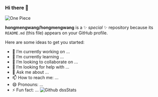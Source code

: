 ### Hi there 👋
![One Piece](https://hongmeng185084759.files.wordpress.com/2020/02/51f4e-171552013624_.pic_hd.jpg?resize=438%2C438)


**hongmengwang/hongmengwang** is a ✨ _special_ ✨ repository because its `README.md` (this file) appears on your GitHub profile.

Here are some ideas to get you started:

- 🔭 I’m currently working on ...
- 🌱 I’m currently learning ...
- 👯 I’m looking to collaborate on ...
- 🤔 I’m looking for help with ...
- 💬 Ask me about ...
- 📫 How to reach me: ...
- 😄 Pronouns: ...
- ⚡ Fun fact: ...
![Github dssStats](https://github-readme-stats.vercel.app/api?username=hongmengwang&show_icons=true)

